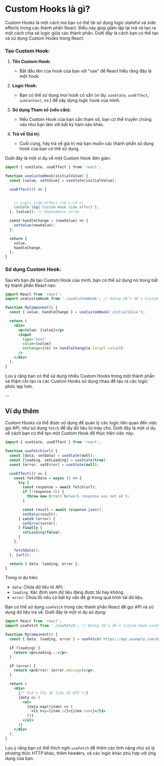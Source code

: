 # Custom Hooks là gì?
Custom Hooks là một cách mà bạn có thể tái sử dụng logic stateful và side effects trong các thành phần React. Điều này giúp giảm lặp lại mã và tạo ra một cách chia sẻ logic giữa các thành phần. Dưới đây là cách bạn có thể tạo và sử dụng Custom Hooks trong React:

### Tạo Custom Hook:

1. **Tên Custom Hook:**
   - Bắt đầu tên của hook của bạn với "use" để React hiểu rằng đây là một hook.

2. **Logic Hook:**
   - Bạn có thể sử dụng mọi hook có sẵn (ví dụ: `useState`, `useEffect`, `useContext`, vv.) để xây dựng logic hook của mình.

3. **Sử dụng Tham số (nếu cần):**
   - Nếu Custom Hook của bạn cần tham số, bạn có thể truyền chúng vào như bạn làm với bất kỳ hàm nào khác.

4. **Trả về Giá trị:**
   - Cuối cùng, hãy trả về giá trị mà bạn muốn các thành phần sử dụng hook của bạn có thể sử dụng.

Dưới đây là một ví dụ về một Custom Hook đơn giản:

```jsx
import { useState, useEffect } from 'react';

function useCustomHook(initialValue) {
  const [value, setValue] = useState(initialValue);

  useEffect(() => { 

    
    // Logic side effect (nếu cần)
    console.log('Custom Hook side effect');
  }, [value]); // Dependency array

  const handleChange = (newValue) => {
    setValue(newValue);
  };

  return {
    value,
    handleChange,
  };
}
```

### Sử dụng Custom Hook:

Sau khi bạn đã tạo Custom Hook của mình, bạn có thể sử dụng nó trong bất kỳ thành phần React nào:

```jsx
import React from 'react';
import useCustomHook from './useCustomHook'; // Đường dẫn đến Custom Hook của bạn

function MyComponent() {
  const { value, handleChange } = useCustomHook('initialValue');

  return (
    <div>
      <p>Value: {value}</p>
      <input
        type="text"
        value={value}
        onChange={(e) => handleChange(e.target.value)}
      />
    </div>
  );
}
```

Lưu ý rằng bạn có thể sử dụng nhiều Custom Hooks trong một thành phần và thậm chí tạo ra các Custom Hooks sử dụng nhau để tạo ra các logic phức tạp hơn.

--
## Ví dụ thêm
Custom Hooks có thể được sử dụng để quản lý các logic liên quan đến việc gọi API, như sử dụng `fetch` để lấy dữ liệu từ máy chủ. Dưới đây là một ví dụ về cách bạn có thể tạo một Custom Hook để thực hiện việc này:

```jsx
import { useState, useEffect } from 'react';

function useFetch(url) {
  const [data, setData] = useState(null);
  const [loading, setLoading] = useState(true);
  const [error, setError] = useState(null);

  useEffect(() => {
    const fetchData = async () => {
      try {
        const response = await fetch(url);
        if (!response.ok) {
          throw new Error('Network response was not ok');
        }

        const result = await response.json();
        setData(result);
      } catch (error) {
        setError(error);
      } finally {
        setLoading(false);
      }
    };

    fetchData();
  }, [url]);

  return { data, loading, error };
}
```

Trong ví dụ trên:

- `data`: Chứa dữ liệu từ API.
- `loading`: Xác định xem dữ liệu đang được tải hay không.
- `error`: Chứa lỗi nếu có bất kỳ vấn đề gì trong quá trình tải dữ liệu.

Bạn có thể sử dụng `useFetch` trong các thành phần React để gọi API và sử dụng dữ liệu trả về. Dưới đây là một ví dụ sử dụng:

```jsx
import React from 'react';
import useFetch from './useFetch'; // Đường dẫn đến Custom Hook useFetch

function MyComponent() {
  const { data, loading, error } = useFetch('https://api.example.com/data');

  if (loading) {
    return <p>Loading...</p>;
  }

  if (error) {
    return <p>Error: {error.message}</p>;
  }

  return (
    <div>
      {/* Hiển thị dữ liệu từ API */}
      {data && (
        <ul>
          {data.map((item) => (
            <li key={item.id}>{item.name}</li>
          ))}
        </ul>
      )}
    </div>
  );
}
```

Lưu ý rằng bạn có thể thích nghi `useFetch` để thêm các tính năng như xử lý phương thức HTTP khác, thêm headers, và các logic khác phù hợp với ứng dụng của bạn.